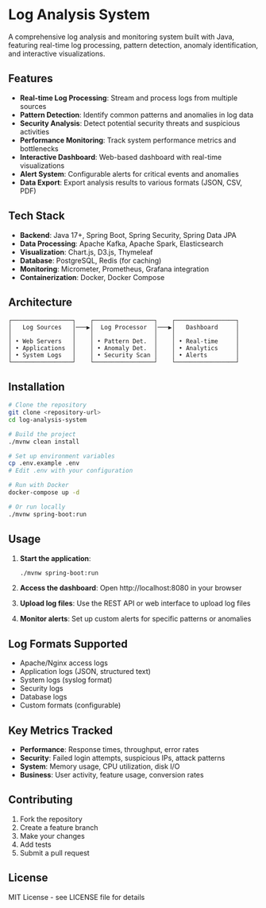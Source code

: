 # Log Analysis System

A comprehensive log analysis and monitoring system built with Java, featuring real-time log processing, pattern detection, anomaly identification, and interactive visualizations.

## Features

- **Real-time Log Processing**: Stream and process logs from multiple sources
- **Pattern Detection**: Identify common patterns and anomalies in log data
- **Security Analysis**: Detect potential security threats and suspicious activities
- **Performance Monitoring**: Track system performance metrics and bottlenecks
- **Interactive Dashboard**: Web-based dashboard with real-time visualizations
- **Alert System**: Configurable alerts for critical events and anomalies
- **Data Export**: Export analysis results to various formats (JSON, CSV, PDF)

## Tech Stack

- **Backend**: Java 17+, Spring Boot, Spring Security, Spring Data JPA
- **Data Processing**: Apache Kafka, Apache Spark, Elasticsearch
- **Visualization**: Chart.js, D3.js, Thymeleaf
- **Database**: PostgreSQL, Redis (for caching)
- **Monitoring**: Micrometer, Prometheus, Grafana integration
- **Containerization**: Docker, Docker Compose

## Architecture

```
┌─────────────────┐    ┌─────────────────┐    ┌─────────────────┐
│   Log Sources   │───▶│  Log Processor  │───▶│   Dashboard     │
│                 │    │                 │    │                 │
│ • Web Servers   │    │ • Pattern Det.  │    │ • Real-time     │
│ • Applications  │    │ • Anomaly Det.  │    │ • Analytics     │
│ • System Logs   │    │ • Security Scan │    │ • Alerts        │
└─────────────────┘    └─────────────────┘    └─────────────────┘
```

## Installation

```bash
# Clone the repository
git clone <repository-url>
cd log-analysis-system

# Build the project
./mvnw clean install

# Set up environment variables
cp .env.example .env
# Edit .env with your configuration

# Run with Docker
docker-compose up -d

# Or run locally
./mvnw spring-boot:run
```

## Usage

1. **Start the application**:
   ```bash
   ./mvnw spring-boot:run
   ```

2. **Access the dashboard**: Open http://localhost:8080 in your browser

3. **Upload log files**: Use the REST API or web interface to upload log files

4. **Monitor alerts**: Set up custom alerts for specific patterns or anomalies

## Log Formats Supported

- Apache/Nginx access logs
- Application logs (JSON, structured text)
- System logs (syslog format)
- Security logs
- Database logs
- Custom formats (configurable)

## Key Metrics Tracked

- **Performance**: Response times, throughput, error rates
- **Security**: Failed login attempts, suspicious IPs, attack patterns
- **System**: Memory usage, CPU utilization, disk I/O
- **Business**: User activity, feature usage, conversion rates

## Contributing

1. Fork the repository
2. Create a feature branch
3. Make your changes
4. Add tests
5. Submit a pull request

## License

MIT License - see LICENSE file for details
